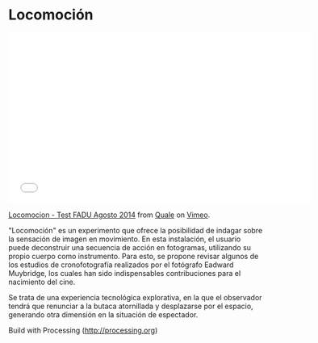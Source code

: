 Locomoción
==========

<iframe src="//player.vimeo.com/video/107092350?title=0&amp;byline=0&amp;portrait=0&amp;color=ffffff" width="600" height="338" frameborder="0" webkitallowfullscreen mozallowfullscreen allowfullscreen></iframe> <p><a href="http://vimeo.com/107092350">Locomocion - Test FADU Agosto 2014</a> from <a href="http://vimeo.com/qualestudio">Quale</a> on <a href="https://vimeo.com">Vimeo</a>.</p>

"Locomoción" es un experimento que ofrece la posibilidad de indagar sobre la sensación de imagen en movimiento. En esta instalación, el usuario puede deconstruir una secuencia de acción en fotogramas, utilizando su propio cuerpo como instrumento. Para esto, se propone revisar algunos de los estudios de cronofotografía realizados por el fotógrafo Eadward Muybridge, los cuales han sido indispensables contribuciones para el nacimiento del cine.

Se trata de una experiencia tecnológica explorativa, en la que el observador tendrá que renunciar a la butaca atornillada y desplazarse por el espacio, generando otra dimensión en la situación de espectador.

Build with Processing (http://processing.org)